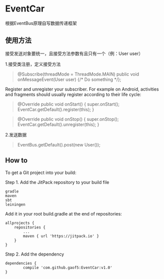 # EventCar
根据EventBus原理自写数据传递框架


## 使用方法
接受发送对象要统一，且接受方法参数有且只有一个（例：User user）

1.接受类注册，定义接受方法
>@Subscribe(threadMode = ThreadMode.MAIN)
public void onMessageEvent(User user) {/* Do something */};

Register and unregister your subscriber. For example on Android, activities and fragments should usually register according to their life cycle:

 >@Override
 public void onStart() {
     super.onStart();
     EventCar.getDefault().register(this);
 }

 >@Override
 public void onStop() {
     super.onStop();
     EventCar.getDefault().unregister(this);
 }

2.发送数据

>EventBus.getDefault().post(new User());

## How to

To get a Git project into your build:

Step 1. Add the JitPack repository to your build file

    gradle
    maven
    sbt
    leiningen

Add it in your root build.gradle at the end of repositories:

	allprojects {
		repositories {
			...
			maven { url 'https://jitpack.io' }
		}
	}


Step 2. Add the dependency

	dependencies {
	        compile 'com.github.gaof5:EventCar:v1.0'
	}
